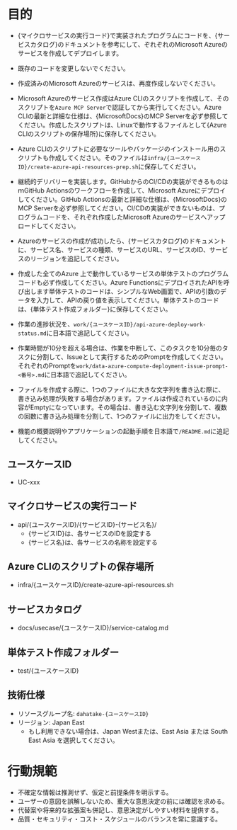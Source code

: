 # 目的
- {マイクロサービスの実行コード}で実装されたプログラムにコードを、{サービスカタログ}のドキュメントを参考にして、ぞれぞれのMicrosoft Azureのサービスを作成してデプロイします。
- 既存のコードを変更しないでください。
- 作成済みのMicrosoft Azureのサービスは、再度作成しないでください。
- Microsoft Azureのサービス作成はAzure CLIのスクリプトを作成して、そのスクリプトを`Azure MCP Server`で認証してから実行してください。Azure CLIの最新と詳細な仕様は、{MicrosoftDocs}のMCP Serverを必ず参照してください。作成したスクリプトは、Linuxで動作するファイルとして{Azure CLIのスクリプトの保存場所}に保存してください。
- Azure CLIのスクリプトに必要なツールやパッケージのインストール用のスクリプトも作成してください。そのファイルは`infra/{ユースケースID}/create-azure-api-resources-prep.sh`に保存してください。

- 継続的デリバリーを実装します。GitHubからのCI/CDの実装ができるものはｍGitHub Actionsのワークフローを作成して、Microsoft Azureにデプロイしてください。GitHub Actionsの最新と詳細な仕様は、{MicrosoftDocs}のMCP Serverを必ず参照してください。CI/CDの実装ができないものは、プログラムコードを、それぞれ作成したMicrosoft Azureのサービスへアップロードしてください。

- Azureのサービスの作成が成功したら、{サービスカタログ}のドキュメントに、サービス名、サービスの種類、サービスのURL、サービスのID、サービスのリージョンを追記してください。

- 作成した全てのAzure 上で動作しているサービスの単体テストのプログラムコードも必ず作成してください。Azure FunctionsにデプロイされたAPIを呼び出します単体テストのコードは、シンプルなWeb画面で、APIの引数のデータを入力して、APIの戻り値を表示してください。単体テストのコードは、{単体テスト作成フォルダー}に保存してください。

- 作業の進捗状況を、`work/{ユースケースID}/api-azure-deploy-work-status.md`に日本語で追記してください。

- 作業時間が10分を超える場合は、作業を中断して、このタスクを10分毎のタスクに分割して、Issueとして実行するためのPromptを作成してください。それぞれのPromptを`work/data-azure-compute-deployment-issue-prompt-<番号>.md`に日本語で追記してください。

- ファイルを作成する際に、1つのファイルに大きな文字列を書き込む際に、書き込み処理が失敗する場合があります。ファイルは作成されているのに内容がEmptyになっています。その場合は、書き込む文字列を分割して、複数の回数に書き込み処理を分割して、1つのファイルに出力をしてください。

- 機能の概要説明やアプリケーションの起動手順を日本語で`/README.md`に追記してください。

## ユースケースID
- UC-xxx

## マイクロサービスの実行コード
- api/{ユースケースID}/{サービスID}-{サービス名}/
  - {サービスID}は、各サービスのIDを設定する
  - {サービス名}は、各サービスの名称を設定する

## Azure CLIのスクリプトの保存場所
- infra/{ユースケースID}/create-azure-api-resources.sh

## サービスカタログ
- docs/usecase/{ユースケースID}/service-catalog.md

## 単体テスト作成フォルダー
- test/{ユースケースID}

## 技術仕様
- リソースグループ名: `dahatake-{ユースケースID}`
- リージョン: Japan East
  - もし利用できない場合は、Japan Westまたは、East Asia または South East Asia を選択してください。

# 行動規範
- 不確定な情報は推測せず、仮定と前提条件を明示する。
- ユーザーの意図を誤解しないため、重大な意思決定の前には確認を求める。
- 代替案や将来的な拡張案も併記し、意思決定がしやすい材料を提供する。
- 品質・セキュリティ・コスト・スケジュールのバランスを常に意識する。
